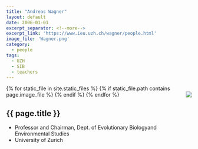 ```yaml
---
title: "Andreas Wagner"
layout: default
date: 2006-01-01
excerpt_separator: <!--more-->
excerpt_link: 'https://www.ieu.uzh.ch/wagner/people.html'
image_file: 'Wagner.png'
category:
  - people
tags:
  - UZH
  - SIB
  - teachers
---
```


{% for static_file in site.static_files %}
  {% if static_file.path contains page.image_file %}
<img style="float: right; max-width: 60px;" src="{{ static_file.path | relative_url}}" />
  {% endif %}
{% endfor %}

## {{ page.title }}

* Professor and Chairman, Dept. of Evolutionary Biologyand Environmental Studies
* University of Zurich

<!--more-->





